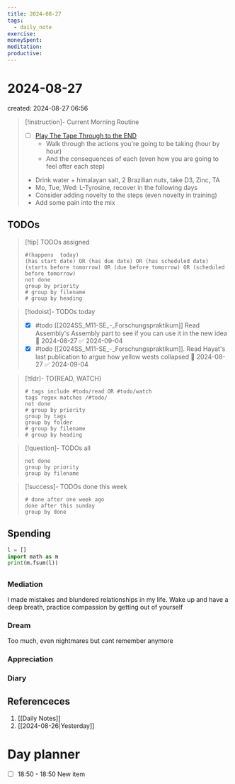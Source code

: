 ```yaml
---
title: 2024-08-27
tags:
  - daily_note
exercise: 
moneySpent: 
meditation:
productive:
---
```

# 2024-08-27
created: 2024-08-27 06:56

> [!instruction]- Current Morning Routine
> - [ ] [Play The Tape Through to the END](https://youtu.be/6CWq8wyS90o?si=FdqthmYdGg12ubuB)
> 	- Walk through the actions you're going to be taking (hour by hour)
> 	- And the consequences of each (even how you are going to feel after each step)
> - Drink water + himalayan salt, 2 Brazilian nuts, take D3, Zinc, TA
> - Mo, Tue, Wed: L-Tyrosine, recover in the following days
> - Consider adding novelty to the steps (even novelty in training)
> - Add some pain into the mix

## TODOs
>[!tip] TODOs assigned
> ```tasks
> #(happens  today)
> (has start date) OR (has due date) OR (has scheduled date)
> (starts before tomorrow) OR (due before tomorrow) OR (scheduled before tomorrow)
> not done
> group by priority
> # group by filename
> # group by heading
> ```

>[!todoist]- TODOs today
> - [x] #todo [[2024SS_M11-SE_-_Forschungspraktikum]] Read Assembly's Assembly part to see if you can use it in the new idea 🛫 2024-08-27 ✅ 2024-09-04
> - [x] #todo [[2024SS_M11-SE_-_Forschungspraktikum]]. Read Hayat's last publication to argue how yellow wests collapsed 🛫 2024-08-27 ✅ 2024-09-04

>[!tldr]- TO{READ, WATCH}
> ```tasks
> # tags include #todo/read OR #todo/watch 
> tags regex matches /#todo/
> not done
> # group by priority
> group by tags
> group by folder
> # group by filename
> # group by heading
> ```

>[!question]- TODOs all
> ```tasks
> not done
> group by priority
> group by filename
> ```

>[!success]- TODOs done this week
> ```tasks
> # done after one week ago
> done after this sunday
> group by done
>  ```

## Spending
```python
l = []
import math as m
print(m.fsum(l))
```

##

### Mediation

I made mistakes and blundered relationships in my life. Wake up and have a deep breath, practice compassion by getting out of yourself
### Dream

Too much, even nightmares but cant remember anymore

### Appreciation

### Diary

## Referenceces
1. [[Daily Notes]]
2. [[2024-08-26|Yesterday]]

# Day planner

- [ ] 18:50 - 18:50 New item
